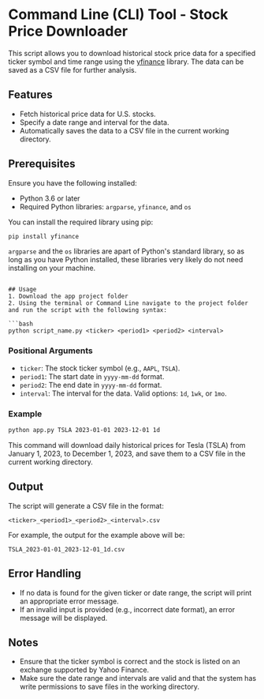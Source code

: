 # Command Line (CLI) Tool - Stock Price Downloader

This script allows you to download historical stock price data for a specified ticker symbol and time range using the [yfinance](https://github.com/ranaroussi/yfinance) library. The data can be saved as a CSV file for further analysis.

## Features

- Fetch historical price data for U.S. stocks.
- Specify a date range and interval for the data.
- Automatically saves the data to a CSV file in the current working directory.

## Prerequisites

Ensure you have the following installed:

- Python 3.6 or later
- Required Python libraries: `argparse`, `yfinance`, and `os`

You can install the required library using pip:

```bash
pip install yfinance
```

`argparse` and the `os` libraries are apart of Python's standard library, so as long as you have Python installed, these libraries very likely do not need installing on your machine.
```

## Usage
1. Download the app project folder
2. Using the terminal or Command Line navigate to the project folder and run the script with the following syntax:

```bash
python script_name.py <ticker> <period1> <period2> <interval>
```

### Positional Arguments

- `ticker`: The stock ticker symbol (e.g., `AAPL`, `TSLA`).
- `period1`: The start date in `yyyy-mm-dd` format.
- `period2`: The end date in `yyyy-mm-dd` format.
- `interval`: The interval for the data. Valid options: `1d`, `1wk`, or `1mo`.

### Example

```bash
python app.py TSLA 2023-01-01 2023-12-01 1d
```

This command will download daily historical prices for Tesla (TSLA) from January 1, 2023, to December 1, 2023, and save them to a CSV file in the current working directory.

## Output

The script will generate a CSV file in the format:

```
<ticker>_<period1>_<period2>_<interval>.csv
```

For example, the output for the example above will be:

```
TSLA_2023-01-01_2023-12-01_1d.csv
```

## Error Handling

- If no data is found for the given ticker or date range, the script will print an appropriate error message.
- If an invalid input is provided (e.g., incorrect date format), an error message will be displayed.

## Notes

- Ensure that the ticker symbol is correct and the stock is listed on an exchange supported by Yahoo Finance.
- Make sure the date range and intervals are valid and that the system has write permissions to save files in the working directory.

